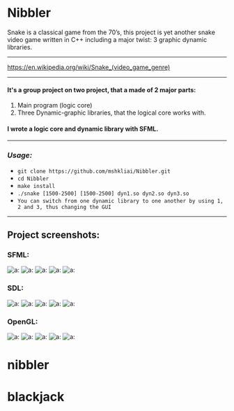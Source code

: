 # Nibbler
Snake is a classical game from the 70’s, this project is yet another snake video game written in C++ including a major twist: 3 graphic dynamic libraries.

***
<https://en.wikipedia.org/wiki/Snake_(video_game_genre)>

***
#### It's a group project on two project, that a made of 2 major parts:
1. Main program (logic core)
2. Three Dynamic-graphic libraries, that the logical core works with.
#### I wrote a logic core and dynamic library with SFML.

***
### ***Usage:***

* `git clone https://github.com/mshkliai/Nibbler.git`
* `cd Nibbler`
* `make install`
* `./snake [1500-2500] [1500-2500] dyn1.so dyn2.so dyn3.so`
* `You can switch from one dynamic library to one another by
using 1, 2 and 3, thus changing the GUI`

***
## Project screenshots:
### SFML:
![a:](https://github.com/mshkliai/Nibbler/raw/master/screenshots/sfmlMenu.png)
![a:](https://github.com/mshkliai/Nibbler/raw/master/screenshots/sfml1.png)
![a:](https://github.com/mshkliai/Nibbler/raw/master/screenshots/sfml2.png)
![a:](https://github.com/mshkliai/Nibbler/raw/master/screenshots/sfmlGameO.png)
![a:](https://github.com/mshkliai/Nibbler/raw/master/screenshots/sfmlL.png)
### SDL:
![a:](https://github.com/mshkliai/Nibbler/raw/master/screenshots/sdlMenu.png)
![a:](https://github.com/mshkliai/Nibbler/raw/master/screenshots/sdl1.png)
![a:](https://github.com/mshkliai/Nibbler/raw/master/screenshots/sdl2.png)
![a:](https://github.com/mshkliai/Nibbler/raw/master/screenshots/sdlGameO.png)
![a:](https://github.com/mshkliai/Nibbler/raw/master/screenshots/sdlL.png)
### OpenGL:
![a:](https://github.com/mshkliai/Nibbler/raw/master/screenshots/openglMenu.png)
![a:](https://github.com/mshkliai/Nibbler/raw/master/screenshots/opengl.png)
![a:](https://github.com/mshkliai/Nibbler/raw/master/screenshots/opengl2.png)
![a:](https://github.com/mshkliai/Nibbler/raw/master/screenshots/openglGameO.png)
![a:](https://github.com/mshkliai/Nibbler/raw/master/screenshots/openglL.png)
# nibbler
# blackjack
